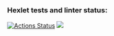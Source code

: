 ### Hexlet tests and linter status:
[![Actions Status](https://github.com/AnnaBerk/frontend-project-lvl1/workflows/hexlet-check/badge.svg)](https://github.com/AnnaBerk/frontend-project-lvl1/actions)
<a href="https://codeclimate.com/github/codeclimate/codeclimate/maintainability"><img src="https://api.codeclimate.com/v1/badges/a99a88d28ad37a79dbf6/maintainability" /></a>
